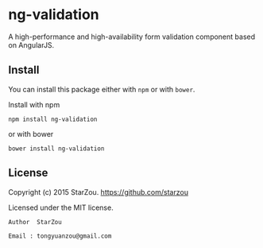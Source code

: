 # ng-validation
A high-performance and high-availability form validation component based on AngularJS.

## Install

You can install this package either with `npm` or with `bower`.

Install with npm

```
npm install ng-validation
```

or with bower

```
bower install ng-validation
```

## License
Copyright (c) 2015 StarZou. https://github.com/starzou

Licensed under the MIT license.

```
Author  StarZou  
```

```
Email : tongyuanzou@gmail.com  
```